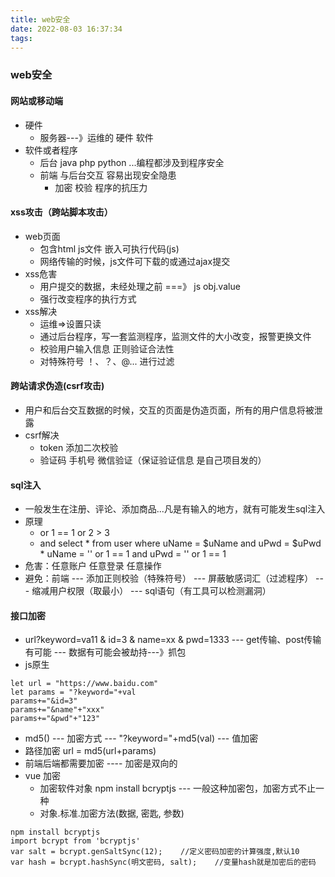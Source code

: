 ```yaml
---
title: web安全
date: 2022-08-03 16:37:34
tags:
---
```


### web安全
#### 网站或移动端
* 硬件
  * 服务器---》运维的 硬件 软件
* 软件或者程序
  * 后台 java php python ...编程都涉及到程序安全
  * 前端 与后台交互 容易出现安全隐患
    * 加密 校验 程序的抗压力

#### xss攻击（跨站脚本攻击）
* web页面
  * 包含html js文件 嵌入可执行代码(js) 
  * 网络传输的时候，js文件可下载的或通过ajax提交
* xss危害
  * 用户提交的数据，未经处理之前 ===》 js obj.value
  * 强行改变程序的执行方式
* xss解决
  * 运维=>设置只读
  * 通过后台程序，写一套监测程序，监测文件的大小改变，报警更换文件
  * 校验用户输入信息 正则验证合法性
  * 对特殊符号 ！、？、@... 进行过滤

#### 跨站请求伪造(csrf攻击)
* 用户和后台交互数据的时候，交互的页面是伪造页面，所有的用户信息将被泄露
* csrf解决
  * token 添加二次校验
  * 验证码 手机号 微信验证（保证验证信息 是自己项目发的）

#### sql注入
* 一般发生在注册、评论、添加商品...凡是有输入的地方，就有可能发生sql注入
* 原理
  * or 1 == 1 or 2 > 3
  * and select * from user where uName = $uName and uPwd = $uPwd
                                * uName = '' or 1 == 1 and uPwd = '' or 1 == 1
* 危害：任意账户 任意登录 任意操作
* 避免：前端 
--- 添加正则校验（特殊符号）
--- 屏蔽敏感词汇（过滤程序）
--- 缩减用户权限（取最小）
--- sql语句（有工具可以检测漏洞）

#### 接口加密
* url?keyword=va11 & id=3 & name=xx & pwd=1333 --- get传输、post传输有可能 --- 数据有可能会被劫持---》抓包
* js原生
```
let url = "https://www.baidu.com"
let params = "?keyword="+val
params+="&id=3"
params+="&name"+"xxx"
params+="&pwd"+"123"
```
* md5() --- 加密方式 --- "?keyword="+md5(val) --- 值加密
* 路径加密 url = md5(url+params)
* 前端后端都需要加密 ---- 加密是双向的
* vue 加密
  * 加密软件对象 npm install bcryptjs --- 一般这种加密包，加密方式不止一种
  * 对象.标准.加密方法(数据, 密匙, 参数)
```
npm install bcryptjs
import bcrypt from 'bcryptjs'
var salt = bcrypt.genSaltSync(12);    //定义密码加密的计算强度,默认10
var hash = bcrypt.hashSync(明文密码, salt);    //变量hash就是加密后的密码
```
